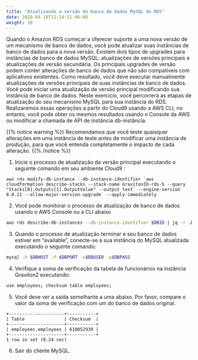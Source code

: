 ```yaml
---
title: "Atualizando a versão do banco de dados MySQL do RDS"
date: 2020-04-10T11:14:51-06:00
weight: 30
---
```


Quando o Amazon RDS começar a oferecer suporte a uma nova versão de um mecanismo de banco de dados, você pode atualizar suas instâncias de banco de dados para a nova versão. 
Existem dois tipos de upgrades para instâncias de banco de dados MySQL: atualizações de versões principais e atualizações de versão secundária. Os principais upgrades de versão podem conter alterações de banco de dados que não são compatíveis com aplicativos existentes. 
Como resultado, você deve executar manualmente atualizações de versões principais de suas instâncias de banco de dados. 
Você pode iniciar uma atualização de versão principal modificando sua instância de banco de dados. Neste exercício, você percorrerá as etapas de atualização do seu mecanismo MySQL para sua instância do RDS. Realizaremos essas operações a partir do Cloud9 usando a AWS CLI, no entanto, você pode obter os mesmos resultados usando o Console da AWS ou modificar a chamada de API de instância db-instância.

{{% notice warning %}} 
Recomendamos que você teste quaisquer alterações em uma instância de teste antes de modificar uma instância de produção, para que você entenda completamente o impacto de cada alteração.
{{% /notice %}}


1. Inicie o processo de atualização da versão principal executando o seguinte comando em seu ambiente Cloud9 :
 
```
aws rds modify-db-instance --db-instance-identifier `aws cloudformation describe-stacks --stack-name GravitonID-rds-5 --query "Stacks[0].Outputs[1].OutputValue" --output text` --engine-version 8.0.21 --allow-major-version-upgrade  --apply-immediately
```

2. Você pode monitorar o processo de atualização de banco de dados usando o AWS Console ou a CLI abaixo
```bash 
aws rds describe-db-instances --db-instance-identifier $DBID | jq -r .DBInstances[0].DBInstanceStatus
```

3. Quando o processo de atualização terminar e seu banco de dados estiver em “available”, conecte-se à sua instância do MySQL atualizada executando o seguinte comando:

```bash
mysql -h $DBHOST -P $DBPORT -u$DBUSER -p$DBPASS
```


4. Verifique a soma de verificação da tabela de funcionários na instância Graviton2 executando:

```bash
use employees; checksum table employees;
```

5. Você deve ver a saída semelhante a uma abaixo. Por favor, compare o valor da soma de verificação com um do banco de dados original.

```
+---------------------+-----------+
| Table               | Checksum  |
+---------------------+-----------+
| employees.employees | 610052939 |
+---------------------+-----------+
1 row in set (0.24 sec)
```

6. Sair do cliente MySQL.
